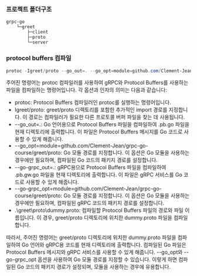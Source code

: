 ### 프로젝트 폴더구조

```pre
grpc-go
    └─greet
        ├─client
        ├─proto
        └─server
```

### protocol buffers 컴파일

```powershell
protoc -Igreet/proto --go_out=. --go_opt=module=github.com/Clement-Jean/grpc-go-course --go-grpc_out=. --go-grpc_opt=module=github.com/Clement-Jean/grpc-go-course .\greet\proto\dummy.proto
```


주어진 명령어는 protoc 컴파일러를 사용하여 gRPC와 Protocol Buffers를 사용하는 파일을 컴파일하는 명령어입니다. 각 옵션과 인자의 의미는 다음과 같습니다:

- protoc: Protocol Buffers 컴파일러인 protoc를 실행하는 명령어입니다.
- Igreet/proto: greet/proto 디렉토리를 포함한 추가적인 import 경로를 지정합니다. 이 경로는 컴파일러가 필요한 다른 프로토콜 버퍼 파일을 찾는 데 사용됩니다.
- --go_out=.: Go 언어용으로 Protocol Buffers 파일을 컴파일하여 .pb.go 파일을 현재 디렉토리에 출력합니다. 이 파일은 Protocol Buffers 메시지를 Go 코드로 사용할 수 있게 해줍니다.
- --go_opt=module=github.com/Clement-Jean/grpc-go-course/greet/proto: Go 모듈 경로를 지정합니다. 이 옵션은 Go 모듈을 사용하는 경우에만 필요하며, 컴파일된 Go 코드의 패키지 경로를 설정합니다.
- --go-grpc_out=.: gRPC용으로 Protocol Buffers 파일을 컴파일하여 .pb.gw.go 파일을 현재 디렉토리에 출력합니다. 이 파일은 gRPC 서비스를 Go 코드로 사용할 수 있게 해줍니다.
- --go-grpc_opt=module=github.com/Clement-Jean/grpc-go-course/greet/proto: Go 모듈 경로를 지정합니다. 이 옵션은 Go 모듈을 사용하는 경우에만 필요하며, 컴파일된 gRPC 코드의 패키지 경로를 설정합니다.
- .\greet\proto\dummy.proto: 컴파일할 Protocol Buffers 파일의 경로와 파일 이름입니다. 이 경우, greet/proto 디렉토리에 위치한 dummy.proto 파일을 컴파일합니다.

따라서, 주어진 명령어는 greet/proto 디렉토리에 위치한 dummy.proto 파일을 컴파일하여 Go 언어와 gRPC용 코드를 현재 디렉토리에 출력합니다. 컴파일된 Go 파일은 Protocol Buffers 메시지와 gRPC 서비스를 사용할 수 있게 해줍니다. --go_opt와 --go-grpc_opt 옵션을 사용하여 Go 모듈 경로를 지정할 수 있습니다. 이렇게 하면 컴파일된 Go 코드의 패키지 경로가 설정되며, 모듈을 사용하는 경우에 유용합니다.